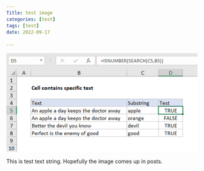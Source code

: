 ```yaml
---
Title: test image
categories: [test]
tags: [test]
date: 2022-09-17

---
```


![Check-if-a-cell-contains-specific-text](/imgs/Check-if-a-cell-contains-specific-text/Check-if-a-cell-contains-specific-text.png)


This is test text string. Hopefully the image comes up in posts.
